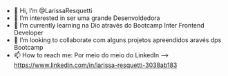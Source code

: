 - 👋 Hi, I’m @LarissaResquetti
- 👀 I’m interested in ser uma grande Desenvoldedora 
- 🌱 I’m currently learning  na Dio através do Bootcamp Inter Frontend Developer 
- 💞️ I’m looking to collaborate com alguns projetos apreendidos aravés dps Bootcamp 
- 📫 How to reach me: Por meio do meio do Linkedln --> https://www.linkedin.com/in/larissa-resquetti-3038ab183

<!---
LarissaResquetti/LarissaResquetti is a ✨ special ✨ repository because its `README.md` (this file) appears on your GitHub profile.
You can click the Preview link to take a look at your changes.
--->
